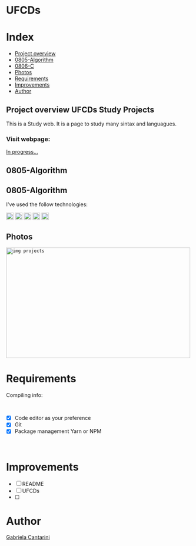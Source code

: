 # UFCDs

# Index

- [Project overview](#id01)
- [0805-Algorithm](#id02)
- [0806-C](#id03)
- [Photos](#id04)
- [Requirements](#id05)
- [Improvements](#id06)
- [Author](#id07)



## Project overview <a name="id01">UFCDs Study Projects</a>

This is a Study web. It is a page to study many sintax and languagues. 



<h3>Visit webpage: </h3><a href="">In progress...</a>

## 0805-Algorithm <a name="#id02"></a>

## 0805-Algorithm <a name="#id02"></a>

I've used the follow technologies:<br/>

<code><img height="20" src="https://img.shields.io/badge/JavaScript-323330?style=for-the-badge&logo=javascript&logoColor=F7DF1E"></code>
<code><img height="20" src="https://img.shields.io/badge/HTML-239120?style=for-the-badge&logo=html5&logoColor=white"></code>
<code><img height="20" src="https://img.shields.io/badge/CSS-239120?&style=for-the-badge&logo=css3&logoColor=white"></code>
<code><img height="20" src="https://img.shields.io/badge/Git-F05032?style=for-the-badge&logo=git&logoColor=white"></code>
<code><img height="20" src="" alt=".Net img"></code>



## Photos <a name="#id04"></a>
<code><img height="300" width="500" src="" alt="img projects"></code>



# Requirements <a name="id05"></a>
<p>Compiling info:</p>


<br />

- [x] Code editor as your preference
- [x] Git
- [x] Package management Yarn or NPM

<br />

# Improvements <a name="id06"></a>

- [ ] README
- [ ] UFCDs
- [ ] 

# Author <a name="id07"></a>

<a href="https://www.linkedin.com/in/gabrielacantarini/">Gabriela Cantarini</a>